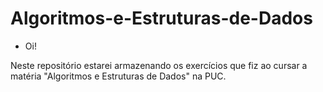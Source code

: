 # Algoritmos-e-Estruturas-de-Dados


 - Oi! 
 
 Neste repositório estarei armazenando os exercícios que fiz ao cursar a matéria "Algoritmos e Estruturas de Dados" na PUC.
